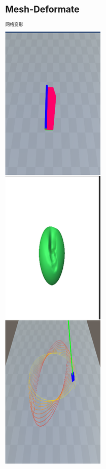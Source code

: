 # Mesh-Deformate
网格变形

<img src="https://github.com/liu-resouce/Mesh-Deformate/blob/master/1602663673(1).png" width="300" height="450" />
<img src="https://github.com/liu-resouce/Mesh-Deformate/blob/master/1602663917(1).png" width="300" height="450" />
<img src="https://github.com/liu-resouce/Mesh-Deformate/blob/master/1602663873(1).png" width="300" height="450" />

